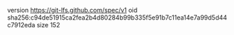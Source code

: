 version https://git-lfs.github.com/spec/v1
oid sha256:c94de51915ca2fea2b4d80284b99b335f5e91b7c11ea14e7a99d5d44c7912eda
size 152
